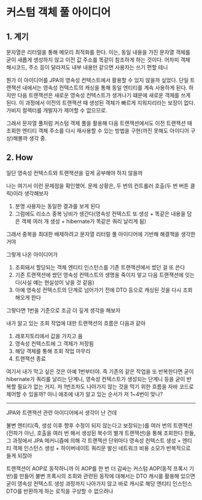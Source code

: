 # 커스텀 객체 풀 아이디어

## 1. 계기

문자열은 리터럴을 통해 메모리 최적화를 한다. 이는, 동일 내용을 가진 문자열 객체를 굳이 새롭게 생성하지 않고 이전 값 주소를 똑같이 참조하게 하는 것이다. 어차피 객체 해시코드, 주소 등이 달라져도 내부 내용만 같으면 사용자는 쓰기 편할 테니

뭔가 이 아이디어를 JPA의 영속성 컨텍스트에서 활용할 수 있지 않을까 싶었다. 단일 트랜잭션 내에서는 영속성 컨텍스트의 캐싱을 통해 동일 엔티티를 계속 사용하게 된다. 하지만 다음 트랜잭션은 새로운 영속성 컨텍스트가 생겨나기 떄문에 새로운 객체를 쓰게 된다. 이 과정에서 이전의 트랜잭션 때 생성된 객체가 빠르게 지워지리라는 보장이 없다. 가비지 컬렉터를 개발자가 제어할 수 없으므로.

그래서 문자열 풀처럼 커스텀 객체 풀을 활용해 다음 트랜잭션에서도 이전 트랜잭션 때 조회한 엔티티 객체 주소를 다시 재사용할 수 있는 방법을 구현(까진 못해도 아이디어 구상)해볼까 생각 중.

## 2. How

일단 영속성 컨텍스트와 트랜잭션을 깊게 공부해야 하지 않을까

나는 여기서 이런 문제점을 확인했어. 문제 상황은, 두 번의 컨트롤러 호출(두 번 버튼 클릭)이라 생각해보자

1. 분명 사용자는 동일한 결과를 보게 된다
2. 그럼에도 리소스 중복 낭비가 생간다(영속성 컨텍스트 또 생성 + 똑같은 내용을 담은 객체 여러 개 생성 + hibernate가 똑같은 쿼리 날리게 됨)

그래서 중복을 최대한 배제하려고 문자열 리터럴 풀 아이디어에 기반해 해결책을 생각한 거야

그렇게 나온 아이디어가
1. 조회돼서 할당되는 객체 엔티티 인스턴스를 기존 트랜잭션에서 썼던 걸 또 쓴다
2. 기존 트랜잭션에 썼던 영속성 컨텍스트의 생명을 죽이지 앟고 다음 트랜잭션에 잇는다(사실 얘는 현실성이 낮을 것 같음)
3. 아예 영속성 컨텍스트의 단계로 넘어가기 전에 DTO 등으로 캐싱된 것을 다시 조회해오게 한다

그렇다면 1번을 기준으로 조금 더 깊게 생각을 해보자 

내가 알고 있는 조회 작업에 대한 트랜잭션의 흐름은 다음과 같아

1. 레포지토리에서 값을 가지고 옴
2. 영속성 컨텍스트에 그 객체가 저장됨
3. 해당 객체를 통해 조회 작업 마무리
4. 트랜잭션 종료

여기서 내가 막고 싶은 것은 아예 1번부터야. 즉 기존의 같은 작업을 또 반복한다면 굳이 hibernate가 쿼리를 날리는 단계니, 영속성 컨텍스트가 생성되는 단계니 등을 굳이 반복할 필요가 없는 거지.
저 1번조차도 나아가지 않는 것을 막기 위한 흐름을 자바 코드로 제어할 수 있을까? 아니 애초에 내가 알고 있는 순서가 저 1~4번이 맞나?

---

JPA와 트랜잭션 관련 아이디어에서 생각이 난 건데

불변 엔티티(즉, 생성 이후 향후 수정이 되지 않는다고 보장되는)를 여러 번의 트랜잭션(전파가 아닌, 호출을 여러 번 해서 생성된 복수의 별개 트랜잭션)을 통해 조회한다 한들, 그 과정에서 JPA 메커니즘에 의해 각 트랜잭션 단위마다 영속성 컨텍스트 생성 + 엔티티 객체 인스턴스 생성 + 하이버네이트 쿼리문 발신 네트워크 비용 소모가 반복적으로 들게 되잖아

트랜잭션이 AOP로 동작하니까 이 AOP를 한 번 더 감싸는 커스텀 AOP(동적 프록시 기반)를 만들어 불변 프록시의 조회와 관련된 동작에 대해서는 DTO 캐시를 활용해 있으면 굳이 영속성 컨텍스트 생성 과정까지 나아가지 않고 바로 캐시로 해당 엔티티 인스턴스 DTO를 반환하게 하는 로직을 구상할 수 없으려나